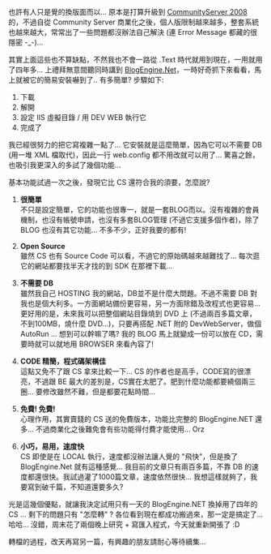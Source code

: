 也許有人只是覺的換版面而以... 原本是打算升級到 [CommunityServer 2008](http://communityserver.org) 的，不過自從 Community Server 商業化之後，個人版限制越來越多，整套系統也越來越大，常常出了一些問題都沒辦法自己解決 (連 Error Message 都藏的很隱密 -_-)...

其實上面這些也不算缺點，不然我也不會一路從 .Text 時代就用到現在，一用就用了四年多... 上禮拜無意間聽同時講到 [BlogEngine.Net](http://www.codeplex.com/blogengine)，一時好奇抓下來看看，馬上就被它的簡易安裝嚇到了.. 有多簡單? 步驟如下:

1. 下載
2. 解開
3. 設定 IIS 虛擬目錄 / 用 DEV WEB 執行它
4. 完成了

我已經很努力的把它寫複雜一點了... 它安裝就是這麼簡單，因為它可以不需要 DB (用一堆 XML 檔取代)，因此一行 web.config 都不用改就可以用了... 驚喜之餘，也吸引我更深入的多試了幾個功能...

基本功能試過一次之後，發現它比 CS 還符合我的須要，怎麼說?

1. **很簡單**  
   不只是設定簡單，它的功能也很專一，就是一套BLOG而以。沒有複雜的會員機制，也沒有帳號申請，也沒有多套BLOG管理 (不過它支援多個作者)，除了 BLOG 也沒有其它功能... 不多不少，正好我要的都有!

2. **Open Source**  
   雖然 CS 也有 Source Code 可以看，不過它的原始碼越來越難找了... 每次逛它的網站都要找半天才找的到 SDK 在那裡下載...

3. **不需要 DB**  
   雖然我自己 HOSTING 我的網站，DB並不是什麼大問題。不過不需要 DB 對我也是個大利多。一方面網站備份更容易，另一方面除錯及改程式也更容易... 更好用的是，未來我可以把整個網站目錄燒到 DVD 上 (不過兩百多篇文章，不到100MB，燒什麼 DVD...)，只要再搭配 .NET 附的 DevWebServer，做個 AutoRun ... 想到可以幹嘛了嗎? 我的 BLOG 馬上就變成一份可以放在 CD，需要時就可以就地用 BROWSER 來看內容了!

4. **CODE 精簡，程式碼架構佳**  
   這點又免不了跟 CS 拿來比較一下... CS 的作者也是高手，CODE寫的很漂亮，不過跟 BE 最大的差別是，CS實在太肥了。肥到什麼功能都要繞個兩三圈... 要修改雖然不難，但是都要花點時間...

5. **免費! 免費!**  
   心理作用，其實賣錢的 CS 送的免費版本，功能比完整的 BlogEngine.NET 還多... 不過商業化之後難免會有些功能得付費才能使用... Orz

6. **小巧，易用，速度快**  
   CS 即使是在 LOCAL 執行，速度都沒辦法讓人覺的 "飛快"，但是換了 BlogEngine.Net 就有這種感覺... 我目前的文章只有兩百多篇，不靠 DB 的速度都還很快。我試過灌了1000篇文章，速度依然很快... 我想這樣就夠了，我要寫到破千篇，不知道還要多久?

光是這幾個優點，就讓我決定試用只有一天的 BlogEngine.NET 換掉用了四年的 CS ... 剩下的問題只有 "怎麼轉" ? 各位看到現在都成功搬過來，那一定是搞定了... 哈哈... 沒錯，周末花了兩個晚上研究 + 寫匯入程式，今天就重新開張了 :D

轉檔的過程，改天再寫另一篇，有興趣的朋友請耐心等待續集...
